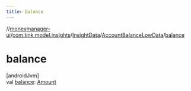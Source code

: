 ```yaml
---
title: balance
---
```

//[moneymanager-ui](../../../../index.html)/[com.tink.model.insights](../../index.html)/[InsightData](../index.html)/[AccountBalanceLowData](index.html)/[balance](balance.html)



# balance



[androidJvm]\
val [balance](balance.html): [Amount](../../../com.tink.model.misc/-amount/index.html)




